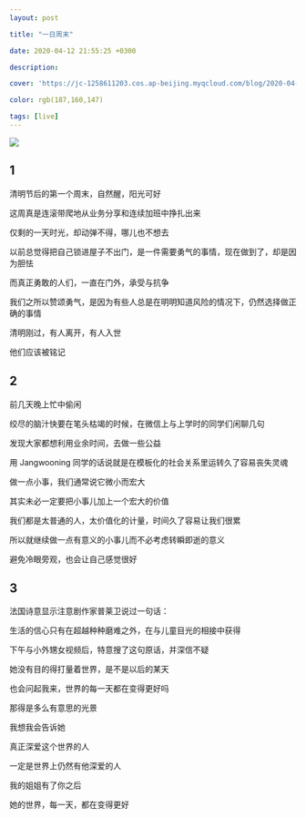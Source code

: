```yaml
---
layout: post

title: "一日周末"

date: 2020-04-12 21:55:25 +0300

description:  

cover: 'https://jc-1258611203.cos.ap-beijing.myqcloud.com/blog/2020-04-12-%E6%88%AA%E5%B1%8F2020-03-31%E4%B8%8B%E5%8D%882.55.38.png'

color: rgb(187,160,147)

tags: [live]
---
```


![](https://jc-1258611203.cos.ap-beijing.myqcloud.com/blog/2020-04-12-%E6%88%AA%E5%B1%8F2020-03-31%E4%B8%8B%E5%8D%882.55.38.png)

## 1

清明节后的第一个周末，自然醒，阳光可好

这周真是连滚带爬地从业务分享和连续加班中挣扎出来

仅剩的一天时光，却动弹不得，哪儿也不想去

以前总觉得把自己锁进屋子不出门，是一件需要勇气的事情，现在做到了，却是因为胆怯

而真正勇敢的人们，一直在门外，承受与抗争

我们之所以赞颂勇气，是因为有些人总是在明明知道风险的情况下，仍然选择做正确的事情

清明刚过，有人离开，有人入世

他们应该被铭记

## 2

前几天晚上忙中偷闲

绞尽的脑汁快要在笔头枯竭的时候，在微信上与上学时的同学们闲聊几句

发现大家都想利用业余时间，去做一些公益

用 Jangwooning 同学的话说就是在模板化的社会关系里运转久了容易丧失灵魂

做一点小事，我们通常说它微小而宏大

其实未必一定要把小事儿加上一个宏大的价值

我们都是太普通的人，太价值化的计量，时间久了容易让我们很累

所以就继续做一点有意义的小事儿而不必考虑转瞬即逝的意义

避免冷眼旁观，也会让自己感觉很好

## 3

法国诗意显示注意剧作家普莱卫说过一句话：

生活的信心只有在超越种种磨难之外，在与儿童目光的相接中获得

下午与小外甥女视频后，特意搜了这句原话，并深信不疑

她没有目的得打量着世界，是不是以后的某天

也会问起我来，世界的每一天都在变得更好吗 

那得是多么有意思的光景

我想我会告诉她

真正深爱这个世界的人

一定是世界上仍然有他深爱的人

我的姐姐有了你之后

她的世界，每一天，都在变得更好